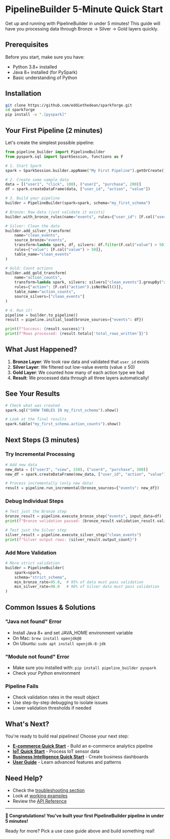 # PipelineBuilder 5-Minute Quick Start

Get up and running with PipelineBuilder in under 5 minutes! This guide will have you processing data through Bronze → Silver → Gold layers quickly.

## Prerequisites

Before you start, make sure you have:
- Python 3.8+ installed
- Java 8+ installed (for PySpark)
- Basic understanding of Python

## Installation

```bash
git clone https://github.com/eddiethedean/sparkforge.git
cd sparkforge
pip install -e ".[pyspark]"
```

## Your First Pipeline (2 minutes)

Let's create the simplest possible pipeline:

```python
from pipeline_builder import PipelineBuilder
from pyspark.sql import SparkSession, functions as F

# 1. Start Spark
spark = SparkSession.builder.appName("My First Pipeline").getOrCreate()

# 2. Create some sample data
data = [("user1", "click", 100), ("user2", "purchase", 200)]
df = spark.createDataFrame(data, ["user_id", "action", "value"])

# 3. Build your pipeline
builder = PipelineBuilder(spark=spark, schema="my_first_schema")

# Bronze: Raw data (just validate it exists)
builder.with_bronze_rules(name="events", rules={"user_id": [F.col("user_id").isNotNull()]})

# Silver: Clean the data
builder.add_silver_transform(
    name="clean_events",
    source_bronze="events",
    transform=lambda spark, df, silvers: df.filter(F.col("value") > 50),
    rules={"value": [F.col("value") > 50]},
    table_name="clean_events"
)

# Gold: Count actions
builder.add_gold_transform(
    name="action_counts",
    transform=lambda spark, silvers: silvers["clean_events"].groupBy("action").count(),
    rules={"action": [F.col("action").isNotNull()]},
    table_name="action_counts",
    source_silvers=["clean_events"]
)

# 4. Run it!
pipeline = builder.to_pipeline()
result = pipeline.initial_load(bronze_sources={"events": df})

print(f"Success: {result.success}")
print(f"Rows processed: {result.totals['total_rows_written']}")
```

## What Just Happened?

1. **Bronze Layer**: We took raw data and validated that `user_id` exists
2. **Silver Layer**: We filtered out low-value events (value ≤ 50)
3. **Gold Layer**: We counted how many of each action type we had
4. **Result**: We processed data through all three layers automatically!

## See Your Results

```python
# Check what was created
spark.sql("SHOW TABLES IN my_first_schema").show()

# Look at the final results
spark.table("my_first_schema.action_counts").show()
```

## Next Steps (3 minutes)

### Try Incremental Processing

```python
# Add new data
new_data = [("user3", "view", 150), ("user4", "purchase", 300)]
new_df = spark.createDataFrame(new_data, ["user_id", "action", "value"])

# Process incrementally (only new data)
result = pipeline.run_incremental(bronze_sources={"events": new_df})
```

### Debug Individual Steps

```python
# Test just the Bronze step
bronze_result = pipeline.execute_bronze_step("events", input_data=df)
print(f"Bronze validation passed: {bronze_result.validation_result.validation_passed}")

# Test just the Silver step
silver_result = pipeline.execute_silver_step("clean_events")
print(f"Silver output rows: {silver_result.output_count}")
```

### Add More Validation

```python
# More strict validation
builder = PipelineBuilder(
    spark=spark,
    schema="strict_schema",
    min_bronze_rate=95.0,  # 95% of data must pass validation
    min_silver_rate=98.0   # 98% of Silver data must pass validation
)
```

## Common Issues & Solutions

### "Java not found" Error
- Install Java 8+ and set JAVA_HOME environment variable
- On Mac: `brew install openjdk@8`
- On Ubuntu: `sudo apt install openjdk-8-jdk`

### "Module not found" Error
- Make sure you installed with: `pip install pipeline_builder pyspark`
- Check your Python environment

### Pipeline Fails
- Check validation rates in the result object
- Use step-by-step debugging to isolate issues
- Lower validation thresholds if needed

## What's Next?

You're ready to build real pipelines! Choose your next step:

- **[E-commerce Quick Start](USECASE_ECOMMERCE.md)** - Build an e-commerce analytics pipeline
- **[IoT Quick Start](USECASE_IOT.md)** - Process IoT sensor data
- **[Business Intelligence Quick Start](USECASE_BI.md)** - Create business dashboards
- **[User Guide](USER_GUIDE.md)** - Learn advanced features and patterns

## Need Help?

- Check the [troubleshooting section](TROUBLESHOOTING.md)
- Look at [working examples](examples/)
- Review the [API Reference](API_REFERENCE.md)

---

**🎉 Congratulations! You've built your first PipelineBuilder pipeline in under 5 minutes!**

Ready for more? Pick a use case guide above and build something real!
